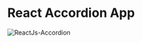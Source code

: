 #  React Accordion App
![ReactJs-Accordion](https://user-images.githubusercontent.com/101246922/160008865-5602e974-2d30-4af8-9f45-73bf33d70ba6.gif)
